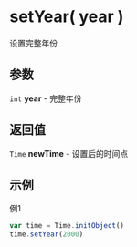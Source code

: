 # setYear( year )
设置完整年份

## 参数
``int`` **year** - 完整年份

## 返回值
``Time`` **newTime** - 设置后的时间点

## 示例
例1

```javascript
var time = Time.initObject()
time.setYear(2000)
```